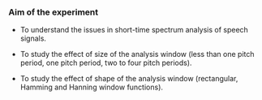 ### Aim of the experiment

- To understand the issues in short-time spectrum analysis of speech signals.

- To study the effect of size of the analysis window (less than one pitch period, one pitch period, two to four pitch periods).

- To study the effect of shape of the analysis window (rectangular, Hamming and Hanning window functions).


